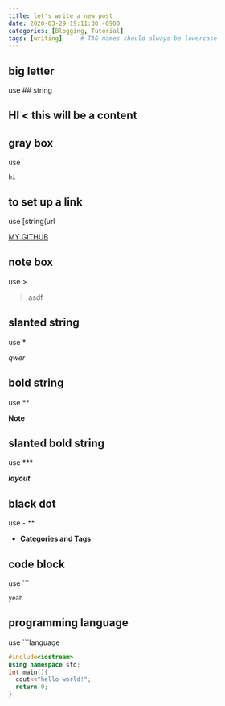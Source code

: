 ```yaml
---
title: let's write a new post
date: 2020-03-29 19:11:30 +0900
categories: [Blogging, Tutorial]
tags: [writing]     # TAG names should always be lowercase
---
```


## big letter

use ## string 
## HI   < this will be a content

## gray box

use `

`hi`  


## to set up a link

use [string(url

[MY GITHUB](https://github.com/rlapo213/)

## note box

use >
>asdf


## slanted string

use *

*qwer*


## bold string

use **

**Note**

## slanted bold string

use ***

***layout***

## black dot

use - **

- **Categories and Tags**

## code block

use ```
```
yeah
```


## programming language

use ```language
```c++
#include<iostream>
using namespace std;
int main(){
  cout<<"hello world!";
  return 0;
}
```

